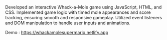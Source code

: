 Developed an interactive Whack-a-Mole game using JavaScript, HTML, and CSS.  Implemented game logic with timed mole appearances and score tracking, ensuring smooth and responsive gameplay. Utilized event listeners and DOM manipulation to handle user inputs and animations.

Demo :  https://whackamolesupermario.netlify.app

